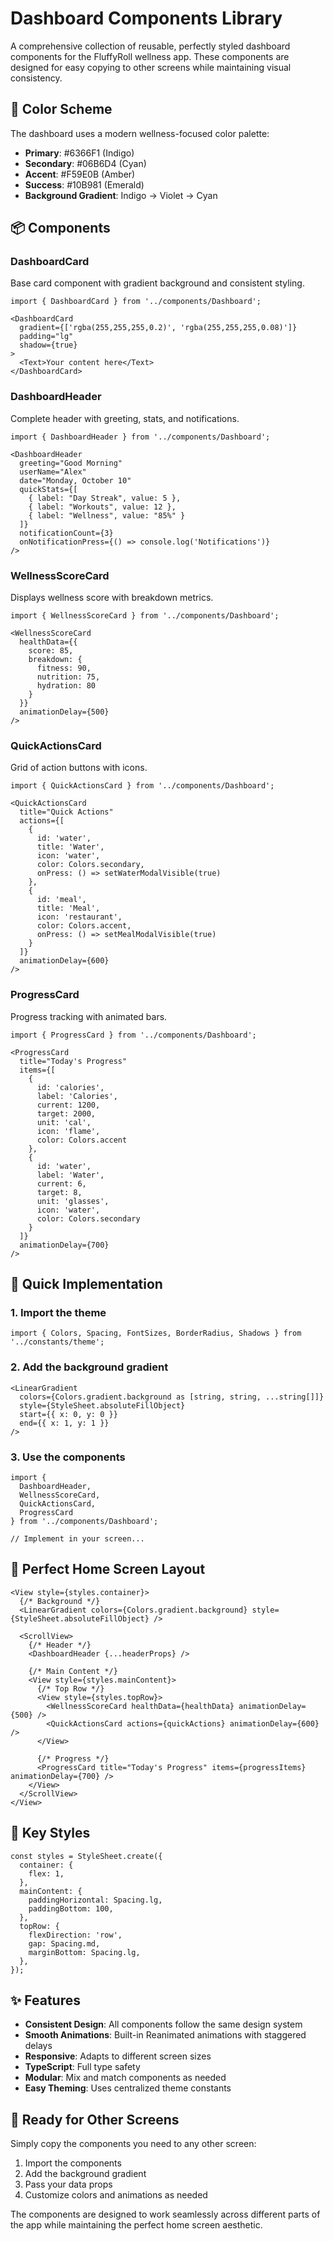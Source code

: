 # Dashboard Components Library

A comprehensive collection of reusable, perfectly styled dashboard components for the FluffyRoll wellness app. These components are designed for easy copying to other screens while maintaining visual consistency.

## 🎨 Color Scheme

The dashboard uses a modern wellness-focused color palette:

- **Primary**: #6366F1 (Indigo)
- **Secondary**: #06B6D4 (Cyan) 
- **Accent**: #F59E0B (Amber)
- **Success**: #10B981 (Emerald)
- **Background Gradient**: Indigo → Violet → Cyan

## 📦 Components

### DashboardCard
Base card component with gradient background and consistent styling.

```tsx
import { DashboardCard } from '../components/Dashboard';

<DashboardCard 
  gradient={['rgba(255,255,255,0.2)', 'rgba(255,255,255,0.08)']}
  padding="lg"
  shadow={true}
>
  <Text>Your content here</Text>
</DashboardCard>
```

### DashboardHeader
Complete header with greeting, stats, and notifications.

```tsx
import { DashboardHeader } from '../components/Dashboard';

<DashboardHeader
  greeting="Good Morning"
  userName="Alex"
  date="Monday, October 10"
  quickStats={[
    { label: "Day Streak", value: 5 },
    { label: "Workouts", value: 12 },
    { label: "Wellness", value: "85%" }
  ]}
  notificationCount={3}
  onNotificationPress={() => console.log('Notifications')}
/>
```

### WellnessScoreCard
Displays wellness score with breakdown metrics.

```tsx
import { WellnessScoreCard } from '../components/Dashboard';

<WellnessScoreCard
  healthData={{
    score: 85,
    breakdown: {
      fitness: 90,
      nutrition: 75,
      hydration: 80
    }
  }}
  animationDelay={500}
/>
```

### QuickActionsCard
Grid of action buttons with icons.

```tsx
import { QuickActionsCard } from '../components/Dashboard';

<QuickActionsCard
  title="Quick Actions"
  actions={[
    {
      id: 'water',
      title: 'Water',
      icon: 'water',
      color: Colors.secondary,
      onPress: () => setWaterModalVisible(true)
    },
    {
      id: 'meal',
      title: 'Meal',
      icon: 'restaurant', 
      color: Colors.accent,
      onPress: () => setMealModalVisible(true)
    }
  ]}
  animationDelay={600}
/>
```

### ProgressCard
Progress tracking with animated bars.

```tsx
import { ProgressCard } from '../components/Dashboard';

<ProgressCard
  title="Today's Progress"
  items={[
    {
      id: 'calories',
      label: 'Calories',
      current: 1200,
      target: 2000,
      unit: 'cal',
      icon: 'flame',
      color: Colors.accent
    },
    {
      id: 'water',
      label: 'Water',
      current: 6,
      target: 8,
      unit: 'glasses',
      icon: 'water',
      color: Colors.secondary
    }
  ]}
  animationDelay={700}
/>
```

## 🚀 Quick Implementation

### 1. Import the theme
```tsx
import { Colors, Spacing, FontSizes, BorderRadius, Shadows } from '../constants/theme';
```

### 2. Add the background gradient
```tsx
<LinearGradient
  colors={Colors.gradient.background as [string, string, ...string[]]}
  style={StyleSheet.absoluteFillObject}
  start={{ x: 0, y: 0 }}
  end={{ x: 1, y: 1 }}
/>
```

### 3. Use the components
```tsx
import {
  DashboardHeader,
  WellnessScoreCard,
  QuickActionsCard,
  ProgressCard
} from '../components/Dashboard';

// Implement in your screen...
```

## 🎯 Perfect Home Screen Layout

```tsx
<View style={styles.container}>
  {/* Background */}
  <LinearGradient colors={Colors.gradient.background} style={StyleSheet.absoluteFillObject} />
  
  <ScrollView>
    {/* Header */}
    <DashboardHeader {...headerProps} />
    
    {/* Main Content */}
    <View style={styles.mainContent}>
      {/* Top Row */}
      <View style={styles.topRow}>
        <WellnessScoreCard healthData={healthData} animationDelay={500} />
        <QuickActionsCard actions={quickActions} animationDelay={600} />
      </View>
      
      {/* Progress */}
      <ProgressCard title="Today's Progress" items={progressItems} animationDelay={700} />
    </View>
  </ScrollView>
</View>
```

## 🔧 Key Styles

```tsx
const styles = StyleSheet.create({
  container: {
    flex: 1,
  },
  mainContent: {
    paddingHorizontal: Spacing.lg,
    paddingBottom: 100,
  },
  topRow: {
    flexDirection: 'row',
    gap: Spacing.md,
    marginBottom: Spacing.lg,
  },
});
```

## ✨ Features

- **Consistent Design**: All components follow the same design system
- **Smooth Animations**: Built-in Reanimated animations with staggered delays  
- **Responsive**: Adapts to different screen sizes
- **TypeScript**: Full type safety
- **Modular**: Mix and match components as needed
- **Easy Theming**: Uses centralized theme constants

## 📱 Ready for Other Screens

Simply copy the components you need to any other screen:

1. Import the components
2. Add the background gradient
3. Pass your data props
4. Customize colors and animations as needed

The components are designed to work seamlessly across different parts of the app while maintaining the perfect home screen aesthetic.